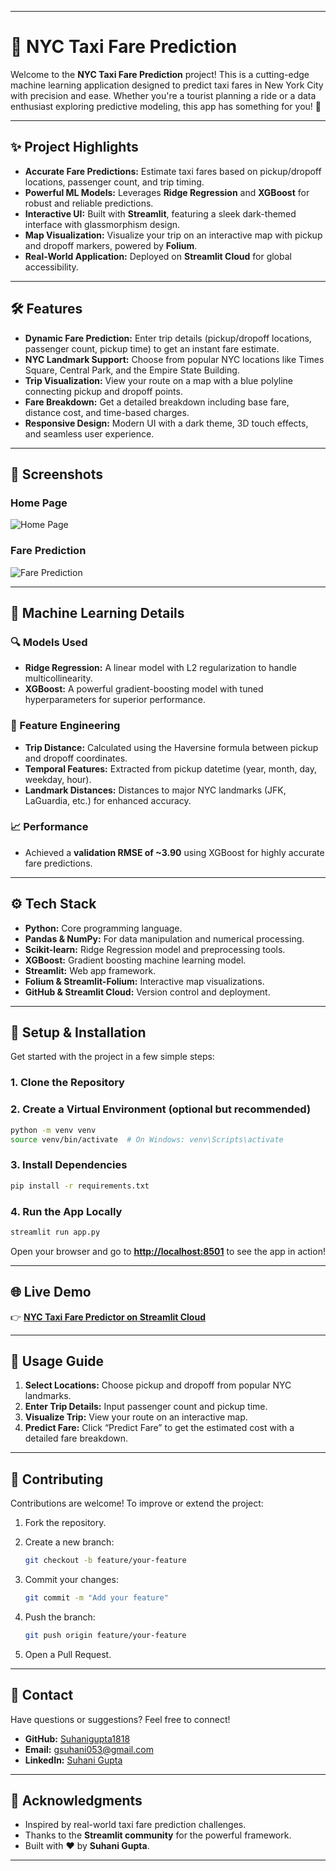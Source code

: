 
---

# 🚖 NYC Taxi Fare Prediction

Welcome to the **NYC Taxi Fare Prediction** project! This is a cutting-edge machine learning application designed to predict taxi fares in New York City with precision and ease. Whether you're a tourist planning a ride or a data enthusiast exploring predictive modeling, this app has something for you! 🚕

---

## ✨ Project Highlights

* **Accurate Fare Predictions:** Estimate taxi fares based on pickup/dropoff locations, passenger count, and trip timing.
* **Powerful ML Models:** Leverages **Ridge Regression** and **XGBoost** for robust and reliable predictions.
* **Interactive UI:** Built with **Streamlit**, featuring a sleek dark-themed interface with glassmorphism design.
* **Map Visualization:** Visualize your trip on an interactive map with pickup and dropoff markers, powered by **Folium**.
* **Real-World Application:** Deployed on **Streamlit Cloud** for global accessibility.

---

## 🛠️ Features

* **Dynamic Fare Prediction:** Enter trip details (pickup/dropoff locations, passenger count, pickup time) to get an instant fare estimate.
* **NYC Landmark Support:** Choose from popular NYC locations like Times Square, Central Park, and the Empire State Building.
* **Trip Visualization:** View your route on a map with a blue polyline connecting pickup and dropoff points.
* **Fare Breakdown:** Get a detailed breakdown including base fare, distance cost, and time-based charges.
* **Responsive Design:** Modern UI with a dark theme, 3D touch effects, and seamless user experience.

---

## 📸 Screenshots

### Home Page

![Home Page](https://github.com/user-attachments/assets/336395d8-e1f8-4827-89c3-735b33ce4238)

### Fare Prediction

![Fare Prediction](https://github.com/user-attachments/assets/23396678-df68-42bb-ab2b-80af5ddfdb49)

---

## 🧠 Machine Learning Details

### 🔍 Models Used

* **Ridge Regression:** A linear model with L2 regularization to handle multicollinearity.
* **XGBoost:** A powerful gradient-boosting model with tuned hyperparameters for superior performance.

### 🧮 Feature Engineering

* **Trip Distance:** Calculated using the Haversine formula between pickup and dropoff coordinates.
* **Temporal Features:** Extracted from pickup datetime (year, month, day, weekday, hour).
* **Landmark Distances:** Distances to major NYC landmarks (JFK, LaGuardia, etc.) for enhanced accuracy.

### 📈 Performance

* Achieved a **validation RMSE of \~3.90** using XGBoost for highly accurate fare predictions.

---

## ⚙️ Tech Stack

* **Python:** Core programming language.
* **Pandas & NumPy:** For data manipulation and numerical processing.
* **Scikit-learn:** Ridge Regression model and preprocessing tools.
* **XGBoost:** Gradient boosting machine learning model.
* **Streamlit:** Web app framework.
* **Folium & Streamlit-Folium:** Interactive map visualizations.
* **GitHub & Streamlit Cloud:** Version control and deployment.

---

## 🚀 Setup & Installation

Get started with the project in a few simple steps:

### 1. Clone the Repository


### 2. Create a Virtual Environment (optional but recommended)

```bash
python -m venv venv
source venv/bin/activate  # On Windows: venv\Scripts\activate
```

### 3. Install Dependencies

```bash
pip install -r requirements.txt
```

### 4. Run the App Locally

```bash
streamlit run app.py
```

Open your browser and go to **[http://localhost:8501](http://localhost:8501)** to see the app in action!

---

## 🌐 Live Demo

👉 **[NYC Taxi Fare Predictor on Streamlit Cloud](https://nyc--taxi-fare-prediction-model-suhani1809.streamlit.app/)**

---

## 📜 Usage Guide

1. **Select Locations:** Choose pickup and dropoff from popular NYC landmarks.
2. **Enter Trip Details:** Input passenger count and pickup time.
3. **Visualize Trip:** View your route on an interactive map.
4. **Predict Fare:** Click “Predict Fare” to get the estimated cost with a detailed fare breakdown.

---

## 🤝 Contributing

Contributions are welcome! To improve or extend the project:

1. Fork the repository.
2. Create a new branch:

   ```bash
   git checkout -b feature/your-feature
   ```
3. Commit your changes:

   ```bash
   git commit -m "Add your feature"
   ```
4. Push the branch:

   ```bash
   git push origin feature/your-feature
   ```
5. Open a Pull Request.

---

## 📧 Contact

Have questions or suggestions? Feel free to connect!

* **GitHub:** [Suhanigupta1818](https://github.com/Suhanigupta1818)
* **Email:** [gsuhani053@gmail.com](mailto:gsuhani053@gmail.com)
* **LinkedIn:** [Suhani Gupta](https://www.linkedin.com/in/suhani-gupta-154667280/)

---

## 🌟 Acknowledgments

* Inspired by real-world taxi fare prediction challenges.
* Thanks to the **Streamlit community** for the powerful framework.
* Built with ❤️ by **Suhani Gupta**.

---
